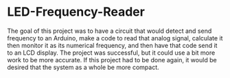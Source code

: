 # LED-Frequency-Reader
The goal of this project was to have a circuit that would detect and send frequency to an Arduino, make a code to read that analog signal, calculate it then monitor it as its numerical frequency, and then have that code send it to an LCD display. The project was successful, but it could use a bit more work to be more accurate. If this project had to be done again, it would be desired that the system as a whole be more compact.

